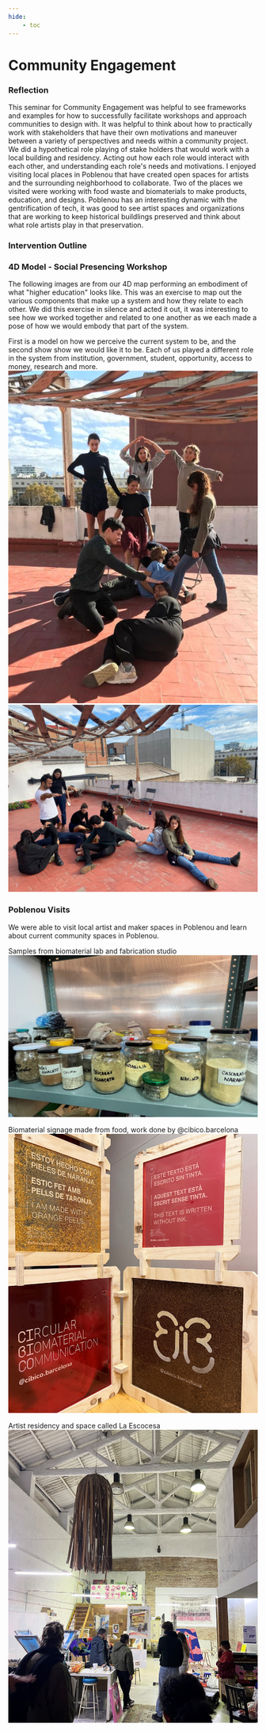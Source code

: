 ```yaml
---
hide:
    - toc
---
```


# Community Engagement


### Reflection

This seminar for Community Engagement was helpful to see frameworks and examples for how to successfully facilitate workshops and approach communities to design with. It was helpful to think about how to practically work with stakeholders that have their own motivations and maneuver between a variety of perspectives and needs within a community project. We did a hypothetical role playing of stake holders that would work with a local building and residency. Acting out how each role would interact with each other, and understanding each role's needs and motivations. I enjoyed visiting local places in Poblenou that have created open spaces for artists and the surrounding neighborhood to collaborate. Two of the places we visited were working with food waste and biomaterials to make products, education, and designs. Poblenou has an interesting dynamic with the gentrification of tech, it was good to see artist spaces and organizations that are working to keep historical buildlings preserved and think about what role artists play in that preservation. 


### Intervention Outline


### 4D Model - Social Presencing Workshop
The following images are from our 4D map performing an embodiment of what "higher education" looks like. This was an exercise to map out the various components that make up a system and how they relate to each other. We did this exercise in silence and acted it out, it was interesting to see how we worked together and related to one another as we each made a pose of how we would embody that part of the system. 

First is a model on how we perceive the current system to be, and the second show show we would like it to be. Each of us played a different role in the system from institution, government, student, opportunity, access to money, research and more. 
![CE1](../images/1Term/7_CommunityEngagement/CE1.jpeg)
![CE2](../images/1Term/7_CommunityEngagement/CE2.jpeg)

### Poblenou Visits
We were able to visit local artist and maker spaces in Poblenou and learn about current community spaces in Poblenou. 

Samples from biomaterial lab and fabrication studio 
![IMG_4189](../images/1Term/7_CommunityEngagement/IMG_4189.jpg)

Biomaterial signage made from food, work done by @cibico.barcelona
![IMG_4205](../images/1Term/7_CommunityEngagement/IMG_4205.jpg)

Artist residency and space called La Escocesa
![IMG_4207](../images/1Term/7_CommunityEngagement/IMG_4207.jpg)